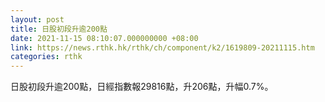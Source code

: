```yaml
---
layout: post
title: 日股初段升逾200點
date: 2021-11-15 08:10:07.000000000 +08:00
link: https://news.rthk.hk/rthk/ch/component/k2/1619809-20211115.htm
categories: rthk
---
```


日股初段升逾200點，日經指數報29816點，升206點，升幅0.7%。

